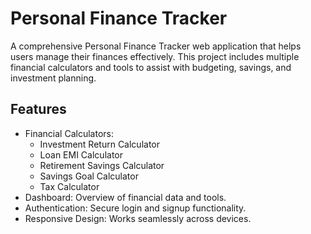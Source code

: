 # Personal Finance Tracker

A comprehensive Personal Finance Tracker web application that helps users manage their finances effectively. This project includes multiple financial calculators and tools to assist with budgeting, savings, and investment planning.

## Features

- Financial Calculators:
  - Investment Return Calculator
  - Loan EMI Calculator
  - Retirement Savings Calculator
  - Savings Goal Calculator
  - Tax Calculator
- Dashboard: Overview of financial data and tools.
- Authentication: Secure login and signup functionality.
- Responsive Design: Works seamlessly across devices.



